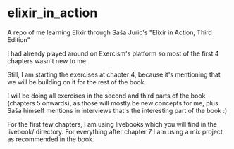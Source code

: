 # elixir_in_action
A repo of me learning Elixir through Saša Juric's "Elixir in Action, Third Edition"

I had already played around on Exercism's platform so most of the first 4 chapters wasn't new to me.

Still, I am starting the exercises at chapter 4, because it's mentioning that we will be building on it for the rest of the book. 

I will be doing all exercises in the second and third parts of the book (chapters 5 onwards), as those will mostly be new concepts for me, plus Saša himself mentions in interviews that's the interesting part of the book :)

For the first few chapters, I am using livebooks which you will find in the livebook/ directory. For everything after chapter 7 I am using a mix project as recommended in the book.